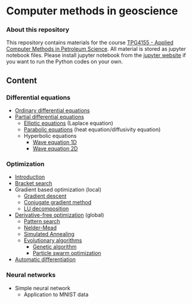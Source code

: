 # Computer methods in geoscience #

### About this repository ###

This repository contains materials for the course [TPG4155 - Applied Computer Methods in Petroleum Science](https://www.ntnu.edu/studies/courses/TPG4155). All material is stored as jupyter notebook files. Please install jupyter notebook from the [jupyter website](https://jupyter.org/) if you want to run the Python codes on your own.

## Content ##

### Differential equations ###

* [Ordinary differential equations](lectures/ordinaryDifferentialEquations.ipynb)
* [Partial differential equations](lectures/partialDifferentialEquations.ipynb)
  * [Elliptic equations](lectures/ellipticEquations.ipynb) (Laplace equation)
  * [Parabolic equations](lectures/parabolicEquations.ipynb) (heat equation/diffusivity equation)
  *  Hyperbolic equations
      * [Wave equation 1D](lectures/waveEquation1D.ipynb)
      * [Wave equation 2D](lectures/waveEquation2D.ipynb)

### Optimization ###

* [Introduction](lectures/optimization.ipynb)
* [Bracket search](lectures/bracketSearch.ipynb)
* Gradient based optimization (local)
  * [Gradient descent](lectures/gradientDescent.ipynb)
  * [Conjugate gradient method](lectures/conjugateGradientMethod.ipynb)
  * [LU decomposition](lectures/ludecomposition.ipynb) 
* [Derivative-free optimization](lectures/derivativeFreeOptimization.ipynb) (global)
  * [Pattern search](lectures/patternSearch.ipynb)
  * [Nelder-Mead](lectures/nelderMead.ipynb)
  * [Simulated Annealing](lectures/simulatedAnnealing.ipynb)
  * [Evolutionary algorithms](lectures/evoluationaryAlgorithms.ipynb)
    * [Genetic algorithm](lectures/geneticAlgorithm.ipynb)
    * [Particle swarm optimization](lectures/particleSwarmOptimization.ipynb)
* [Automatic differentiation](lectures/automaticDifferentiataion.ipynb)


### Neural networks ###

* Simple neural network
  * Application to MNIST data
